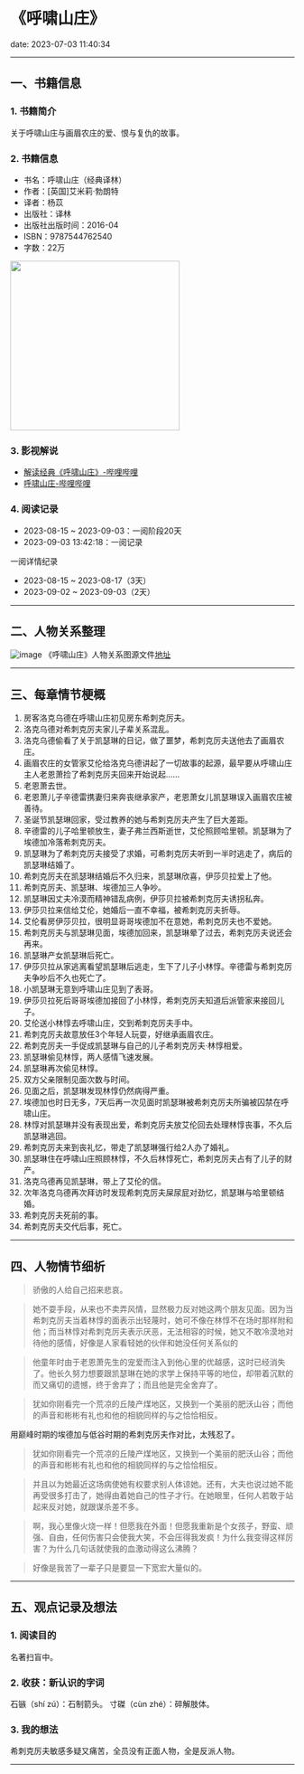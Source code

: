 # 《呼啸山庄》
date: 2023-07-03 11:40:34

---

## 一、书籍信息

### 1. 书籍简介

关于呼啸山庄与画眉农庄的爱、恨与复仇的故事。

### 2. 书籍信息
- 书名：呼啸山庄（经典译林）
- 作者：[英国]艾米莉·勃朗特
- 译者：杨苡
- 出版社：译林
- 出版社出版时间：2016-04
- ISBN：9787544762540
- 字数：22万

<img height="300" src="https://s1.ax1x.com/2023/08/16/pPlSR1K.jpg"/>

### 3. 影视解说

- [解读经典《呼啸山庄》-哔哩哔哩](https://www.bilibili.com/video/BV1nU4y117RD)
- [呼啸山庄-哔哩哔哩](https://www.bilibili.com/bangumi/play/ep732475)

### 4. 阅读记录

- 2023-08-15 ~ 2023-09-03：一阅阶段20天
- 2023-09-03 13:42:18：一阅记录

一阅详情纪录
- 2023-08-15 ~ 2023-08-17（3天）
- 2023-09-02 ~ 2023-09-03（2天）
---

## 二、人物关系整理

![image](https://s1.ax1x.com/2023/09/03/pPD19LF.png)
《呼啸山庄》人物关系图源文件[地址](https://boardmix.cn/app/share/CAE.COSm0AwgASoQa7z9aa7jZnE0sxjeoJrf0TAGQAE/7ejlcw)

---

## 三、每章情节梗概

1. 房客洛克乌德在呼啸山庄初见房东希刺克厉夫。
2. 洛克乌德对希刺克厉夫家儿子辈关系混乱。
3. 洛克乌德偷看了关于凯瑟琳的日记，做了噩梦，希刺克厉夫送他去了画眉农庄。
4. 画眉农庄的女管家艾伦给洛克乌德讲起了一切故事的起源，最早要从呼啸山庄主人老恩萧捡了希刺克厉夫回来开始说起……
5. 老恩萧去世。
6. 老恩萧儿子辛德雷携妻归来奔丧继承家产，老恩萧女儿凯瑟琳误入画眉农庄被善待。
7. 圣诞节凯瑟琳回家，受过教养的她与希刺克厉夫产生了巨大差距。
8. 辛德雷的儿子哈里顿放生，妻子弗兰西斯逝世，艾伦照顾哈里顿。凯瑟琳为了埃德加冷落希刺克厉夫。
9. 凯瑟琳为了希刺克厉夫接受了求婚，可希刺克厉夫听到一半时逃走了，病后的凯瑟琳结婚了。
10. 希刺克厉夫在凯瑟琳结婚后不久归来，凯瑟琳欣喜，伊莎贝拉爱上了他。
11. 希刺克厉夫、凯瑟琳、埃德加三人争吵。
12. 凯瑟琳因丈夫冷漠而精神错乱病例，伊莎贝拉被希刺克厉夫诱拐私奔。
13. 伊莎贝拉来信给艾伦，她婚后一直不幸福，被希刺克厉夫折辱。
14. 艾伦看房伊莎贝拉，很明显哥哥埃德加不在意她，希刺克厉夫也不爱她。
15. 希刺克厉夫与凯瑟琳见面，埃德加回来，凯瑟琳晕了过去，希刺克厉夫说还会再来。
16. 凯瑟琳产女凯瑟琳后死亡。
17. 伊莎贝拉从家逃离看望凯瑟琳后逃走，生下了儿子小林惇。辛德雷与希刺克厉夫争吵后不久也死亡了。
18. 小凯瑟琳无意到呼啸山庄见到了表哥。
19. 伊莎贝拉死后哥哥埃德加接回了小林惇，希刺克厉夫知道后派管家来接回儿子。
20. 艾伦送小林惇去呼啸山庄，交到希刺克厉夫手中。
21. 希刺克厉夫故意放任3个年轻人玩耍，好继承画眉农庄。
22. 希刺克厉夫一手促成凯瑟琳与自己的儿子希刺克厉夫·林惇相爱。
23. 凯瑟琳偷见林惇，两人感情飞速发展。
24. 凯瑟琳再次偷见林惇。
25. 双方父亲限制见面次数与时间。
26. 见面之后，凯瑟琳发现林惇仍然病得严重。
27. 埃德加也时日无多，7天后再一次见面时凯瑟琳被希刺克厉夫所骗被囚禁在呼啸山庄。
28. 林惇对凯瑟琳并没有表现出爱，希刺克厉夫放艾伦回去处理林惇丧事，不久后凯瑟琳逃回。
29. 希刺克厉夫来到丧礼忆，带走了凯瑟琳强行给2人办了婚礼。
30. 凯瑟琳住在呼啸山庄照顾林惇，不久后林惇死亡，希刺克厉夫占有了儿子的财产。
31. 洛克乌德再见凯瑟琳，带上了艾伦的信。
32. 次年洛克乌德再次拜访时发现希刺克厉夫屎尿屁对劲忆，凯瑟琳与哈里顿结婚。
33. 希刺克厉夫死前的事。
34. 希刺克厉夫交代后事，死亡。

---

## 四、人物情节细析

> 骄傲的人给自己招来悲哀。

> 她不耍手段，从来也不卖弄风情，显然极力反对她这两个朋友见面。因为当希刺克厉夫当着林惇的面表示出轻蔑时，她可不像在林惇不在场时那样附和他；而当林惇对希刺克厉夫表示厌恶，无法相容的时候，她又不敢冷漠地对待他的感情，好像是人家看轻她的伙伴和她没任何关系似的

> 他童年时由于老恩萧先生的宠爱而注入到他心里的优越感，这时已经消失了。他长久努力想要跟凯瑟琳在她的求学上保持平等的地位，却带着沉默的而又痛切的遗憾，终于舍弃了；而且他是完全舍弃了。

> 犹如你刚看完一个荒凉的丘陵产煤地区，又换到一个美丽的肥沃山谷；而他的声音和彬彬有礼也和他的相貌同样的与之恰恰相反。

用巅峰时期的埃德加与低谷时期的希刺克厉夫作对比，太残忍了。
> 犹如你刚看完一个荒凉的丘陵产煤地区，又换到一个美丽的肥沃山谷；而他的声音和彬彬有礼也和他的相貌同样的与之恰恰相反。

> 并且以为她最近这场病使她有权要求别人体谅她。还有，大夫也说过她不能再受很多打击了，她得由着她自己的性子才行。在她眼里，任何人若敢于站起来反对她，就跟谋杀差不多。


> 啊，我心里像火烧一样！但愿我在外面！但愿我重新是个女孩子，野蛮、顽强、自由，任何伤害只会使我大笑，不会压得我发疯！为什么我变得这样厉害？为什么几句话就使我的血激动得这么沸腾？

> 好像是我苦了一辈子只是要显一下宽宏大量似的。

---

## 五、观点记录及想法

### 1. 阅读目的

名著扫盲中。

### 2. 收获：新认识的字词

石镞（shí zú）：石制箭头。
寸磔（cùn zhé）：碎解肢体。

### 3. 我的想法 

希刺克厉夫敏感多疑又痛苦，全员没有正面人物，全是反派人物。

---

